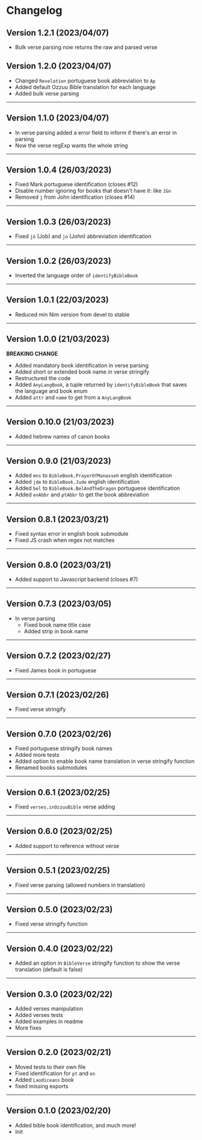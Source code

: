 # Changelog

## Version 1.2.1 (2023/04/07)

- Bulk verse parsing now returns the raw and parsed verse

## Version 1.2.0 (2023/04/07)

- Changed `Revelation` portuguese book abbreviation to `Ap`
- Added default Ozzuu Bible translation for each language
- Added bulk verse parsing

---

## Version 1.1.0 (2023/04/07)

- In verse parsing added a error field to inform if there's an error in parsing
- Now the verse regExp wants the whole string

---

## Version 1.0.4 (26/03/2023)

- Fixed Mark portuguese identification (closes #12)
- Disable number ignoring for books that doesn't have it: like `1Gn`
- Removed `j` from John identification (closes #14)

---

## Version 1.0.3 (26/03/2023)

- Fixed `jó` (Job) and `jo` (John) abbreviation identification

---

## Version 1.0.2 (26/03/2023)

- Inverted the language order of `identifyBibleBook`

---

## Version 1.0.1 (22/03/2023)

- Reduced min Nim version from devel to stable

---

## Version 1.0.0 (21/03/2023)

**BREAKING CHANGE**

- Added mandatory book identification in verse parsing
- Added short or extended book name in verse stringify
- Restructured the code
- Added `AnyLangBook`, a tuple returned by `identifyBibleBook` that saves the
  language and book enum
- Added `attr` and `name` to get from a `AnyLangBook`

---

## Version 0.10.0 (21/03/2023)

- Added hebrew names of canon books

---

## Version 0.9.0 (21/03/2023)

- Added `mns` to `BibleBook.PrayerOfManasseh` english identification
- Added `jde` to `BibleBook.Jude` english identification
- Added `bel` to `BibleBook.BelAndTheDragon` portuguese identification
- Added `enAbbr` and `ptAbbr` to get the book abbreviation

---

## Version 0.8.1 (2023/03/21)

- Fixed syntax error in english book submodule
- Fixed JS crash when regex not matches

---

## Version 0.8.0 (2023/03/21)

- Added support to Javascript backend (closes #7)

---

## Version 0.7.3 (2023/03/05)

- In verse parsing
  - Fixed book name title case
  - Added strip in book name

---

## Version 0.7.2 (2023/02/27)

- Fixed James book in portuguese

---

## Version 0.7.1 (2023/02/26)

- Fixed verse stringify

---

## Version 0.7.0 (2023/02/26)

- Fixed portuguese stringify book names
- Added more tests
- Added option to enable book name translation in verse stringify function
- Renamed books submodules

---

## Version 0.6.1 (2023/02/25)

- Fixed `verses.inOzzuuBible` verse adding

---

## Version 0.6.0 (2023/02/25)

- Added support to reference without verse

---

## Version 0.5.1 (2023/02/25)

- Fixed verse parsing (allowed numbers in translation)

---

## Version 0.5.0 (2023/02/23)

- Fixed verse stringify function

---

## Version 0.4.0 (2023/02/22)

- Added an option in `BibleVerse` stringify function to show the verse translation (default is false)

---

## Version 0.3.0 (2023/02/22)

- Added verses manipulation
- Added verses tests
- Added examples in readme
- More fixes

---

## Version 0.2.0 (2023/02/21)

- Moved tests to their own file
- Fixed identification for `pt` and `en`
- Added `Laodiceans` book
- fixed missing exports

---

## Version 0.1.0 (2023/02/20)

- Added bible book identification, and much more!
- Init
